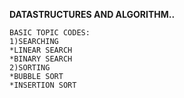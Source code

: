 **DATASTRUCTURES AND ALGORITHM..**
```
BASIC TOPIC CODES:
1)SEARCHING
*LINEAR SEARCH
*BINARY SEARCH
2)SORTING
*BUBBLE SORT
*INSERTION SORT
```
